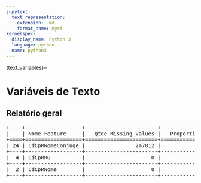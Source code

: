 ```yaml
--- 
jupytext:
  text_representation:
    extension: .md
    format_name: myst
kernelspec:
  display_name: Python 3
  language: python
  name: python3
---
```


(text_variables)= 

# Variáveis de Texto
## Relatório geral

<pre>
+----+------------------+-----------------------+-----------------------------+
|    | Nome Feature     |   Qtde Missing Values |   Proportion Missing Values |
+====+==================+=======================+=============================+
| 24 | CdCpRNomeConjuge |                247812 |                       65.35 |
+----+------------------+-----------------------+-----------------------------+
|  4 | CdCpRRG          |                     0 |                        0    |
+----+------------------+-----------------------+-----------------------------+
|  2 | CdCpRNome        |                     0 |                        0    |
+----+------------------+-----------------------+-----------------------------+
</pre>

